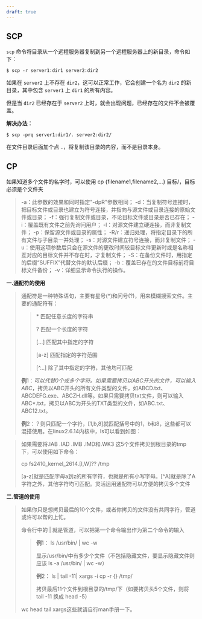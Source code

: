 ```yaml
---
draft: true
---
```

 ## SCP

`scp` 命令将目录从一个远程服务器复制到另一个远程服务器上的新目录，命令如下：

```shell
$ scp -r server1:dir1 server2:dir2
```

如果在 `server2` 上不存在 `dir2`，这可以正常工作，它会创建一个名为 `dir2` 的新目录，其中包含 `server1` 上 `dir1` 的所有内容。

但是当 `dir2` 已经存在于 `server2` 上时，就会出现问题，已经存在的文件不会被覆盖。

**解决办法：**

```shell
$ scp -prq server1:dir1/. server2:dir2/
```

在文件目录后面加个点 `.`，将复制该目录的内容，而不是目录本身。

## CP

如果知道多个文件的名字时，可以使用 cp {filename1,filename2,...} 目标/，目标必须是个文件夹

> -a：此参数的效果和同时指定"-dpR"参数相同；
> -d：当复制符号连接时，把目标文件或目录也建立为符号连接，并指向与源文件或目录连接的原始文件或目录；
> -f：强行复制文件或目录，不论目标文件或目录是否已存在；
> -i：覆盖既有文件之前先询问用户；
> -l：对源文件建立硬连接，而非复制文件；
> -p：保留源文件或目录的属性；
> -R/r：递归处理，将指定目录下的所有文件与子目录一并处理；
> -s：对源文件建立符号连接，而非复制文件；
> -u：使用这项参数后只会在源文件的更改时间较目标文件更新时或是名称相互对应的目标文件并不存在时，才复制文件；
> -S：在备份文件时，用指定的后缀“SUFFIX”代替文件的默认后缀；
> -b：覆盖已存在的文件目标前将目标文件备份；
> -v：详细显示命令执行的操作。

**一.通配符的使用**

> 通配符是一种特殊语句，主要有星号(*)和问号(?)，用来模糊搜索文件。主要的通配符有：
>
> >\*     匹配任意长度的字符串
> >
> >?     匹配一个长度的字符
> >
> >[...]   匹配其中指定的字符
> >
> >[a-z]  匹配指定的字符范围
> >
> >[^...]   除了其中指定的字符，其他均可匹配
>
> **例**1：*可以代替0个或多个字符。如果需要拷贝以ABC开头的文件，可以输入ABC*，拷贝以ABC开头的所有文件类型的文件，如ABCD.txt、ABCDEFG.exe、ABCZH.dll等。如果只需要拷贝txt文件，则可以输入ABC*.txt，拷贝以ABC为开头的TXT类型的文件，如ABC.txt、ABC12.txt。
>
> **例**2：？则只匹配一个字符，[1,b,8]就匹配括号中的1，b和8，这些都可以混搭使用。在linux2.6.14内核中，ls可以看到如图：



> 如果需要将.IAB .IAD .IMB .IMD和.WK3 这5个文件拷贝到根目录的tmp下，可以使用如下命令：
>
> cp fs2410_kernel_2614.[I,W]?? /tmp
>
> [a-z]就是匹配字母a到z的所有字符，也就是所有小写字母。[^A]就是除了A字符之外，其他字符均可匹配。灵活运用通配符可以方便的拷贝多个文件

**二.管道的使用**

> 如果你只是想拷贝最后的10个文件，或者你拷贝的文件没有共同字符，管道或许可以帮的上忙。
>
> 命令行中的 | 就是管道，可以把第一个命令输出作为第二个命令的输入
>
> > **例**1： ls /usr/bin/ | wc -w
> >
> > 显示/usr/bin/中有多少个文件（不包括隐藏文件，要显示隐藏文件则应该 ls -a /usr/bin/ | wc -w）
> >
> > **例**2： ls | tail -11| xargs -i cp -r {} /tmp/
> >
> > 拷贝最后11个文件到根目录的/tmp/下（如要拷贝头5个文件，则将tail -11 换成 head -5）
>
> wc head tail xargs这些就请自行man手册一下。